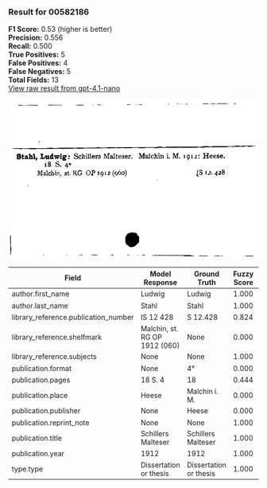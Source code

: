### Result for 00582186
**F1 Score:** 0.53 (higher is better)<br>**Precision:** 0.556<br>**Recall:** 0.500<br>**True Positives:** 5<br>**False Positives:** 4<br>**False Negatives:** 5<br>**Total Fields:** 13<br>[View raw result from gpt-4.1-nano](https://github.com/RISE-UNIBAS/humanities_data_benchmark/blob/main/results/2025-09-02/T0162/request_T0162_00582186.json)

<img src="https://github.com/RISE-UNIBAS/humanities_data_benchmark/blob/main/benchmarks/zettelkatalog/images/00582186.jpg?raw=true" alt="00582186" width="600px">

| Field | Model Response | Ground Truth | Fuzzy Score | Match |
|-------|----------------|--------------|-------------|-------|
| author.first_name | Ludwig | Ludwig | 1.000 | ✅ |
| author.last_name | Stahl | Stahl | 1.000 | ✅ |
| library_reference.publication_number | IS 12 428 | S 12.428 | 0.824 | ❌ |
| library_reference.shelfmark | Malchin, st. RG OP 1912 (060) | None | 0.000 | ❌ |
| library_reference.subjects | None | None | 1.000 | ✅ |
| publication.format | None | 4° | 0.000 | ❌ |
| publication.pages | 18 S. 4 | 18 | 0.444 | ❌ |
| publication.place | Heese | Malchin i. M. | 0.000 | ❌ |
| publication.publisher | None | Heese | 0.000 | ❌ |
| publication.reprint_note | None | None | 1.000 | ✅ |
| publication.title | Schillers Malteser | Schillers Malteser | 1.000 | ✅ |
| publication.year | 1912 | 1912 | 1.000 | ✅ |
| type.type | Dissertation or thesis | Dissertation or thesis | 1.000 | ✅ |
